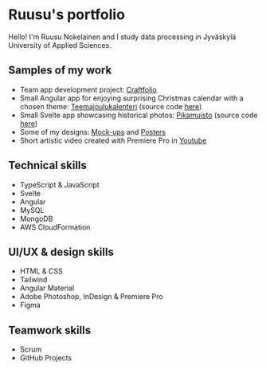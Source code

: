 # Ruusu's portfolio

Hello! I'm Ruusu Nokelainen and I study data processing in Jyväskylä University of Applied Sciences.

## Samples of my work

- Team app development project: [Craftfolio](./craftfolio.md)
- Small Angular app for enjoying surprising Christmas calendar with a chosen theme: [Teemajoulukalenteri](https://ruulnoke.github.io/teemajoulukalenteri) (source code [here](https://github.com/ruulnoke/teemajoulukalenteri))
- Small Svelte app showcasing historical photos: [Pikamuisto](https://ruulnoke.github.io/pikamuisto) (source code [here](https://github.com/ruulnoke/pikamuisto))
- Some of my designs: [Mock-ups](./mockups.md) and [Posters](./posters.md)
- Short artistic video created with Premiere Pro in [Youtube](https://www.youtube.com/watch?v=P59lnNOZ7bI)

## Technical skills

- TypeScript & JavaScript
- Svelte
- Angular
- MySQL
- MongoDB
- AWS CloudFormation

## UI/UX & design skills

- HTML & CSS
- Tailwind
- Angular Material
- Adobe Photoshop, InDesign & Premiere Pro
- Figma

## Teamwork skills

- Scrum
- GitHub Projects
